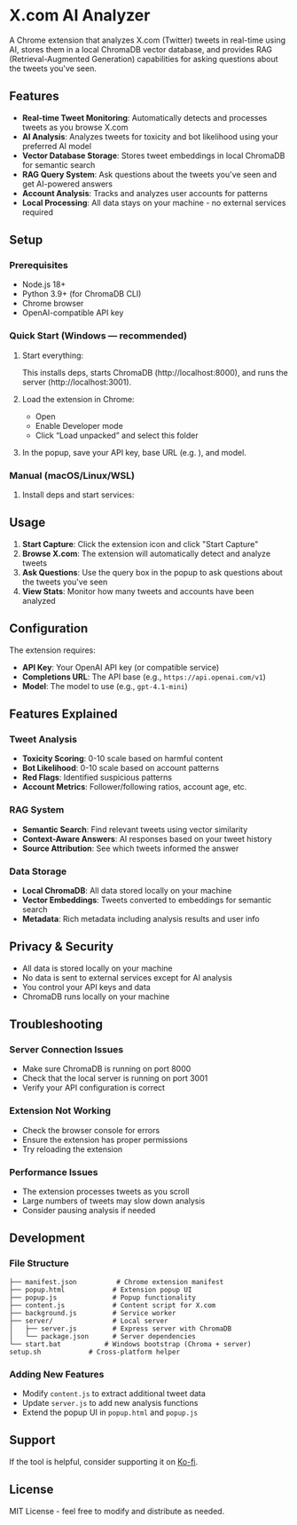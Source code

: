 # X.com AI Analyzer

A Chrome extension that analyzes X.com (Twitter) tweets in real-time using AI, stores them in a local ChromaDB vector database, and provides RAG (Retrieval-Augmented Generation) capabilities for asking questions about the tweets you've seen.

## Features

- **Real-time Tweet Monitoring**: Automatically detects and processes tweets as you browse X.com
- **AI Analysis**: Analyzes tweets for toxicity and bot likelihood using your preferred AI model
- **Vector Database Storage**: Stores tweet embeddings in local ChromaDB for semantic search
- **RAG Query System**: Ask questions about the tweets you've seen and get AI-powered answers
- **Account Analysis**: Tracks and analyzes user accounts for patterns
- **Local Processing**: All data stays on your machine - no external services required

## Setup

### Prerequisites

- Node.js 18+
- Python 3.9+ (for ChromaDB CLI)
- Chrome browser
- OpenAI-compatible API key

### Quick Start (Windows — recommended)

1. Start everything:
   
   This installs deps, starts ChromaDB (http://localhost:8000), and runs the server (http://localhost:3001).
2. Load the extension in Chrome:
   - Open 
   - Enable Developer mode
   - Click “Load unpacked” and select this folder
3. In the popup, save your API key, base URL (e.g. ), and model.

### Manual (macOS/Linux/WSL)

1. Install deps and start services:
   

## Usage

1. **Start Capture**: Click the extension icon and click "Start Capture"
2. **Browse X.com**: The extension will automatically detect and analyze tweets
3. **Ask Questions**: Use the query box in the popup to ask questions about the tweets you've seen
4. **View Stats**: Monitor how many tweets and accounts have been analyzed

## Configuration

The extension requires:
- **API Key**: Your OpenAI API key (or compatible service)
- **Completions URL**: The API base (e.g., `https://api.openai.com/v1`)
- **Model**: The model to use (e.g., `gpt-4.1-mini`)

## Features Explained

### Tweet Analysis
- **Toxicity Scoring**: 0-10 scale based on harmful content
- **Bot Likelihood**: 0-10 scale based on account patterns
- **Red Flags**: Identified suspicious patterns
- **Account Metrics**: Follower/following ratios, account age, etc.

### RAG System
- **Semantic Search**: Find relevant tweets using vector similarity
- **Context-Aware Answers**: AI responses based on your tweet history
- **Source Attribution**: See which tweets informed the answer

### Data Storage
- **Local ChromaDB**: All data stored locally on your machine
- **Vector Embeddings**: Tweets converted to embeddings for semantic search
- **Metadata**: Rich metadata including analysis results and user info

## Privacy & Security

- All data is stored locally on your machine
- No data is sent to external services except for AI analysis
- You control your API keys and data
- ChromaDB runs locally on your machine

## Troubleshooting

### Server Connection Issues
- Make sure ChromaDB is running on port 8000
- Check that the local server is running on port 3001
- Verify your API configuration is correct

### Extension Not Working
- Check the browser console for errors
- Ensure the extension has proper permissions
- Try reloading the extension

### Performance Issues
- The extension processes tweets as you scroll
- Large numbers of tweets may slow down analysis
- Consider pausing analysis if needed

## Development

### File Structure
```
├── manifest.json          # Chrome extension manifest
├── popup.html            # Extension popup UI
├── popup.js              # Popup functionality
├── content.js            # Content script for X.com
├── background.js         # Service worker
├── server/               # Local server
│   ├── server.js         # Express server with ChromaDB
│   └── package.json      # Server dependencies
└── start.bat           # Windows bootstrap (Chroma + server)
setup.sh            # Cross-platform helper
```

### Adding New Features
- Modify `content.js` to extract additional tweet data
- Update `server.js` to add new analysis functions
- Extend the popup UI in `popup.html` and `popup.js`

## Support

If the tool is helpful, consider supporting it on [Ko-fi](https://ko-fi.com/gille).

## License

MIT License - feel free to modify and distribute as needed.
